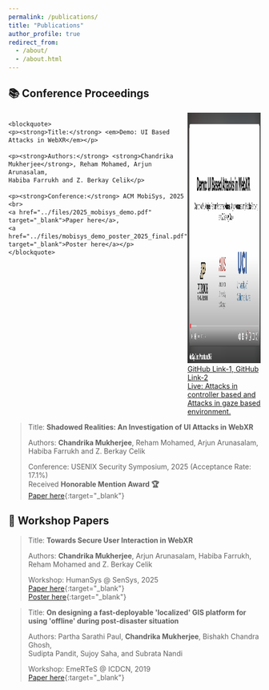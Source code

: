 ```yaml
---
permalink: /publications/
title: "Publications"
author_profile: true
redirect_from:
  - /about/
  - /about.html
---
```


## 📚 Conference Proceedings

<div style="display: flex; justify-content: space-between; align-items: flex-start;">

  <div>
    
    <blockquote>
    <p><strong>Title:</strong> <em>Demo: UI Based Attacks in WebXR</em></p>

    <p><strong>Authors:</strong> <strong>Chandrika Mukherjee</strong>, Reham Mohamed, Arjun Arunasalam,
    Habiba Farrukh and Z. Berkay Celik</p>

    <p><strong>Conference:</strong> ACM MobiSys, 2025
    <br>
    <a href="../files/2025_mobisys_demo.pdf" target="_blank">Paper here</a>,
    <a href="../files/mobisys_demo_poster_2025_final.pdf" target="_blank">Poster here</a></p>
    </blockquote>

  </div>

  <div>
    <a href="https://www.youtube.com/watch?v=FIiNV-5IXnk" target="_blank">
      <img src="../images/cover_pic.png" width="300" height="500" alt="Video thumbnail" />
    </a>
    <br>
    <a href="https://github.com/chandms/demo_app_webxr_main" target="_blank">
    GitHub Link-1, 
    </a>
    <a href="https://github.com/chandms/demo_app_webxr_other" target="_blank">
    GitHub Link-2
    </a>
    <br>
    <a href="https://chandms.github.io/demo_app_webxr_main/controller_based.html" target="_blank">
    Live: Attacks in controller based and 
    </a>
    <a href="https://chandms.github.io/demo_app_webxr_main/gaze_based.html" target="_blank">
    Attacks in gaze based environment. 
    </a>
  </div>

</div>

> Title: **Shadowed Realities: An Investigation of UI Attacks in WebXR**
>
> Authors: **Chandrika Mukherjee**, Reham Mohamed, Arjun Arunasalam,  
> Habiba Farrukh and Z. Berkay Celik
>
> Conference: USENIX Security Symposium, 2025 (Acceptance Rate: 17.1%)  
> Received **Honorable Mention Award 🏆**  
> [Paper here](https://www.usenix.org/conference/usenixsecurity25/presentation/mukherjee){:target="\_blank"}

## 📜 Workshop Papers

> Title: **Towards Secure User Interaction in WebXR**
>
> Authors: **Chandrika Mukherjee**, Arjun Arunasalam, Habiba Farrukh,  
> Reham Mohamed and Z. Berkay Celik
>
> Workshop: HumanSys @ SenSys, 2025  
> [Paper here](https://dl.acm.org/doi/10.1145/3722570.3726880){:target="\_blank"}  
> [Poster here](../files/humansys_poster_2025.pdf){:target="\_blank"}

> Title: **On designing a fast-deployable 'localized' GIS platform for using 'offline' during post-disaster situation**
>
> Authors: Partha Sarathi Paul, **Chandrika Mukherjee**, Bishakh Chandra Ghosh,  
> Sudipta Pandit, Sujoy Saha, and Subrata Nandi
>
> Workshop: EmeRTeS @ ICDCN, 2019  
> [Paper here](https://dl.acm.org/doi/pdf/10.1145/3288599.3295592){:target="\_blank"}

